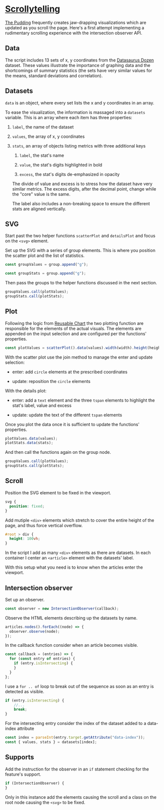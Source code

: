 # [Scrollytelling](https://codepen.io/borntofrappe/full/XWYaLZv)

[The Pudding](https://pudding.cool/) frequently creates jaw-drapping visualizations which are updated as you scroll the page. Here's a first attempt implementing a rudimentary scrolling experience with the intersection observer API.

## Data

The script includes 13 sets of x, y coordinates from the [Datasaurus Dozen](https://cran.r-project.org/web/packages/datasauRus/vignettes/Datasaurus.html) dataset. These values illustrate the importance of graphing data and the shortcomings of summary statistics (the sets have very similar values for the means, standard deviations and correlation).

## Datasets

`data` is an object, where every set lists the x and y coordinates in an array.

To ease the visualization, the information is massaged into a `datasets` variable. This is an array where each item has three properties:

1. `label`, the name of the dataset

2. `values`, the array of x, y coordinates

3. `stats`, an array of objects listing metrics with three additional keys

   1. `label`, the stat's name

   2. `value`, the stat's digits highlighted in bold

   3. `excess`, the stat's digits de-emphasized in opacity

   The divide of value and excess is to stress how the dataset have very similar metrics. The excess digits, after the decimal point, change while the "core" value is the same.

   The label also includes a non-breaking space to ensure the different stats are aligned vertically.

## SVG

Start past the two helper functions `scatterPlot` and `detailsPlot` and focus on the `<svg>` element.

Set up the SVG with a series of group elements. This is where you position the scatter plot and the list of statistics.

```js
const groupValues = group.append("g");

const groupStats = group.append("g");
```

Then pass the groups to the helper functions discussed in the next section.

```js
groupValues.call(plotValues);
groupStats.call(plotStats);
```

## Plot

Following the logic from [Reusable Chart](https://github.com/borntofrappe/learning-d3/tree/master/Reusable%20Chart) the two plotting function are responsible for the elements of the actual visuals. The elements are appended on the input selection and are configured per the functions' properties.

```js
const plotValues = scatterPlot().data(values).width(width).height(height);
```

With the scatter plot use the join method to manage the enter and update selection:

- enter: add `circle` elements at the prescribed coordinates

- update: reposition the `circle` elements

With the details plot:

- enter: add a `text` element and the three `tspan` elements to highlight the stat's label, value and excess

- update: update the text of the different `tspan` elements

Once you plot the data once it is sufficient to update the functions' properties.

```js
plotValues.data(values);
plotStats.data(stats);
```

And then call the functions again on the group node.

```js
groupValues.call(plotValues);
groupStats.call(plotStats);
```

## Scroll

Position the SVG element to be fixed in the viewport.

```css
svg {
  position: fixed;
}
```

Add mutiple `<div>` elements which stretch to cover the entire height of the page, and thus force vertical overflow.

```css
#root > div {
  height: 100vh;
}
```

In the script I add as many `<div>` elements as there are datasets. In each container I center an `<article>` element with the datasets' label.

With this setup what you need is to know when the articles enter the viewport.

## Intersection observer

Set up an observer.

```js
const observer = new IntersectionObserver(callback);
```

Observe the HTML elements describing up the datasets by name.

```js
articles.nodes().forEach((node) => {
  observer.observe(node);
});
```

In the callback function consider when an article becomes visible.

```js
const callback = (entries) => {
  for (const entry of entries) {
    if (entry.isIntersecting) {
    }
  }
};
```

I use a `for .. of` loop to break out of the sequence as soon as an entry is detected as visible.

```js
if (entry.isIntersecting) {
    //...
    break;
}
```

For the intersecting entry consider the index of the dataset added to a data-index attribute

```js
const index = parseInt(entry.target.getAttribute("data-index"));
const { values, stats } = datasets[index];
```

## Supports

Add the instruction for the observer in an `if` statement checking for the feature's support.

```js
if (IntersectionObserver) {
}
```

Only in this instance add the elements causing the scroll and a class on the root node causing the `<svg>` to be fixed.
